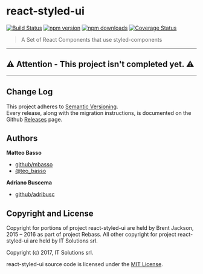 # react-styled-ui

[![Build Status](https://travis-ci.org/itsolutions-dev/react-styled-ui.svg?branch=master)](https://travis-ci.org/itsolutions-dev/react-styled-ui)
[![npm version](https://img.shields.io/npm/v/react-styled-ui.svg)](https://www.npmjs.com/package/react-styled-ui)
[![npm downloads](https://img.shields.io/npm/dm/react-styled-ui.svg?maxAge=2592000)](https://www.npmjs.com/package/react-styled-ui)
[![Coverage Status](https://coveralls.io/repos/github/itsolutions-dev/react-styled-ui/badge.svg?branch=master)](https://coveralls.io/github/itsolutions-dev/react-styled-ui?branch=master)

> A Set of React Components that use styled-components

---

:warning: **Attention - This project isn't completed yet.** :warning:
---

---

## Change Log

This project adheres to [Semantic Versioning](http://semver.org/).  
Every release, along with the migration instructions, is documented on the Github [Releases](https://github.com/itsolutions-dev/react-styled-ui/releases) page.

## Authors
**Matteo Basso**
- [github/mbasso](https://github.com/mbasso)
- [@teo_basso](https://twitter.com/teo_basso)

**Adriano Buscema**
- [github/adribusc](https://github.com/adribusc)

## Copyright and License
Copyright for portions of project react-styled-ui are held by Brent Jackson, 2015 – 2016 as part of project Rebass. All other copyright for project react-styled-ui are held by IT Solutions srl.

Copyright (c) 2017, IT Solutions srl.

react-styled-ui source code is licensed under the [MIT License](https://github.com/itsolutions-dev/react-styled-ui/blob/master/LICENSE.md).
